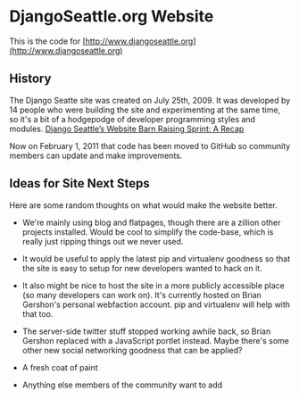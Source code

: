DjangoSeattle.org Website
=========================

This is the code for [http://www.djangoseattle.org](http://www.djangoseattle.org)

History
-------
The Django Seatte site was created on July 25th, 2009. It was developed by 14 people who were building the site and experimenting at the same time, so it's a bit of a hodgepodge of developer programming styles and modules. [Django Seattle’s Website Barn Raising Sprint: A Recap](http://www.evolvingbits.com/2009/07/27/django-seattles-website-barn-raising-sprint-a-recap/)

Now on February 1, 2011 that code has been moved to GitHub so community members can update and make improvements.

Ideas for Site Next Steps
-------------------------
Here are some random thoughts on what would make the website better.

* We're mainly using blog and flatpages, though there are a zillion other projects installed. Would be cool to simplify the code-base, which is really just ripping things out we never used.

* It would be useful to apply the latest pip and virtualenv goodness so that the site is easy to setup for new developers wanted to hack on it.

* It also might be nice to host the site in a more publicly accessible place (so many developers can work on).  It's currently hosted on Brian Gershon's personal webfaction account.  pip and virtualenv will help with that too.

* The server-side twitter stuff stopped working awhile back, so Brian Gershon replaced with a JavaScript portlet instead.  Maybe there's some other new social networking goodness that can be applied?

* A fresh coat of paint

* Anything else members of the community want to add

